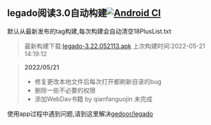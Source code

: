 ## legado阅读3.0自动构建[![Android CI](https://github.com/10bits/gedoor-Build/workflows/Android%20CI/badge.svg)](https://github.com/10bits/gedoor-Build/actions)

默认从最新发布的tag构建,每次构建会自动清空18PlusList.txt

> 最新构建下载:[legado-3.22.052113.apk](https://github.com/10bits/gedoor-Build/releases/download/legado-3.22.052113/legado-3.22.052113.apk) 上次构建时间:2022-05-21 14:19:12
<!--start-->
> **2022/05/21**
> 
> * 修复更改本地文件后每次打开都刷新目录的bug
> * 删除一些不必要的权限
> * 添加WebDav书籍 by qianfanguojin 未完成
<!--end-->
  
使用app过程中遇到问题,请到这里解决[gedoor/legado](https://github.com/gedoor/legado/issues)

